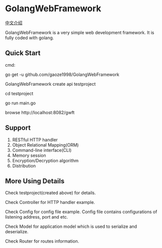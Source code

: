 ﻿# GolangWebFramework
[中文介绍](https://github.com/gaoze1998/GolangWebFramework/blob/master/chinese.md)

GolangWebFramework is a very simple web development framework. It is fully coded with golang.
## Quick Start
cmd: 

go get -u github.com/gaoze1998/GolangWebFramework

GolangWebFramework create api testproject

cd testproject

go run main.go

browse http://localhost:8082/gwft
## Support
1. RESTful HTTP handler
2. Object Relational Mapping(ORM)
3. Command-line interface(CLI)
4. Memory session
5. Encryption/Decryption algorithm
6. Distribution
## More Using Details
Check testproject(created above) for details.

Check Controller for HTTP handler example.

Check Config for config file example. Config file contains configurations of listening address, port and etc. 

Check Model for application model which is used to serialize and deserialize.

Check Router for routes information.
